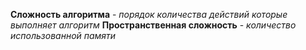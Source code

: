 **Сложность алгоритма** - _порядок количества действий которые выполняет алгоритм_
**Пространственная сложность** - _количество использованной памяти_